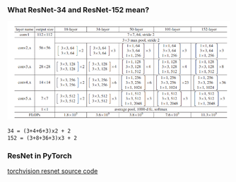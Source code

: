 ### What ResNet-34 and ResNet-152 mean?
![resnet config](https://github.com/PanJianning/pytorch-notes/blob/master/images/resnet_xxx.PNG)

```
34 = (3+4+6+3)x2 + 2
152 = (3+8+36+3)x3 + 2
```
### ResNet in PyTorch
[torchvision resnet source code](https://github.com/pytorch/vision/blob/master/torchvision/models/resnet.py)
